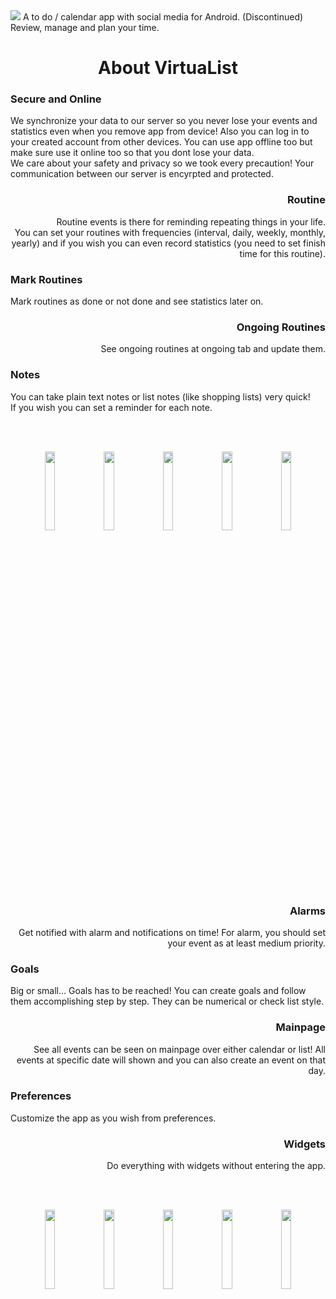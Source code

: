 <img src="https://user-images.githubusercontent.com/37805650/177897342-20e8d061-5d06-4f21-b18f-1c94e268fff3.png">
A to do / calendar app with social media for Android. (Discontinued)
<br>
Review, manage and plan your time.

<h1 align="center">About VirtuaList</h1>

<h3 align="left">Secure and Online</h3>
<p align="left">We synchronize your data to our server so you never lose your events and statistics even when you remove app from device! Also you can log in to your created account from other devices. You can use app offline too but make sure use it online too so that you dont lose your data.<br>We care about your safety and privacy so we took every precaution! Your communication between our server is encyrpted and protected.</p>

<h3 align="right">Routine</h3>
<p align="right">Routine events is there for reminding repeating things in your life.<br>You can set your routines with frequencies (interval, daily, weekly, monthly, yearly) and if you wish you can even record statistics (you need to set finish time for this routine). </p>

<h3 align="left">Mark Routines</h3>
<p align="left">Mark routines as done or not done and see statistics later on.</p>

<h3 align="right">Ongoing Routines</h3>
<p align="right">See ongoing routines at ongoing tab and update them.</p>

<h3 align="left">Notes</h3>
<p align="left">You can take plain text notes or list notes (like shopping lists) very quick!<br>If you wish you can set a reminder for each note.</p>

<br><br>
<p align="center"><img src="https://user-images.githubusercontent.com/37805650/177902813-0f384d32-6bf8-4c60-aaff-69a33b50f966.jpg" width="18%"></img> <img src="https://user-images.githubusercontent.com/37805650/177902843-143ae52e-5741-4f3c-b871-2403215459a4.jpg" width="18%"></img> <img src="https://user-images.githubusercontent.com/37805650/177902872-180ccdac-5a30-4ed5-b13e-08288d7e7b6f.jpg" width="18%"></img> <img src="https://user-images.githubusercontent.com/37805650/177902891-e0c01645-f6a2-4d9f-9f45-403123f4457c.jpg" width="18%"></img> <img src="https://user-images.githubusercontent.com/37805650/177903243-e6837207-fd01-4316-87c4-eb1097469f1e.jpg" width="18%"></img></p> 

<h3 align="right">Alarms</h3>
<p align="right">Get notified with alarm and notifications on time! For alarm, you should set your event as at least medium priority.</p>

<h3 align="left">Goals</h3>
<p align="left">Big or small... Goals has to be reached! You can create goals and follow them accomplishing step by step. They can be numerical or check list style.</p>

<h3 align="right">Mainpage</h3>
<p align="right">See all events can be seen on mainpage over either calendar or list! All events at specific date will shown and you can also create an event on that day.</p>

<h3 align="left">Preferences</h3>
<p align="left">Customize the app as you wish from preferences.</p>

<h3 align="right">Widgets</h3>
<p align="right">Do everything with widgets without entering the app.</p>

<br><br>
<p align="center"><img src="https://user-images.githubusercontent.com/37805650/177904313-7431ffc2-e838-450f-bd8e-ff62c7c02727.jpg" width="18%"></img> <img src="https://user-images.githubusercontent.com/37805650/177904340-4baebc90-255c-4a50-9a06-0f0e1c243127.jpg" width="18%"></img> <img src="https://user-images.githubusercontent.com/37805650/177904374-f00c9593-fbd6-4392-8e64-d2ca1e9a260a.jpg" width="18%"></img> <img src="https://user-images.githubusercontent.com/37805650/177904419-c5a52c34-8f92-4ed7-84d5-e43b50256326.jpg" width="18%"></img> <img src="https://user-images.githubusercontent.com/37805650/177904435-d7a478c1-b0e4-4e5f-8bd4-c532fa967bc7.jpg" width="18%"></img></p>
